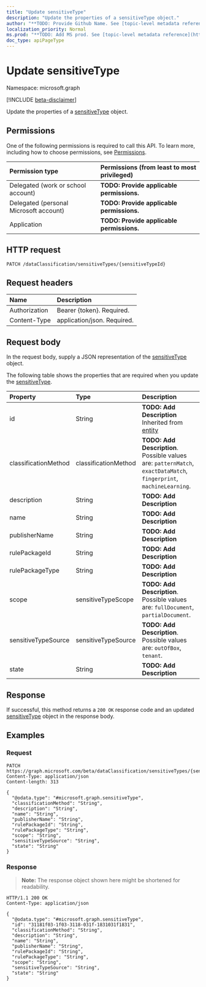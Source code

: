 ```yaml
---
title: "Update sensitiveType"
description: "Update the properties of a sensitiveType object."
author: "**TODO: Provide Github Name. See [topic-level metadata reference](https://msgo.azurewebsites.net/add/document/guidelines/metadata.html#topic-level-metadata)**"
localization_priority: Normal
ms.prod: "**TODO: Add MS prod. See [topic-level metadata reference](https://msgo.azurewebsites.net/add/document/guidelines/metadata.html#topic-level-metadata)**"
doc_type: apiPageType
---
```


# Update sensitiveType
Namespace: microsoft.graph

[!INCLUDE [beta-disclaimer](../../includes/beta-disclaimer.md)]

Update the properties of a [sensitiveType](../resources/sensitivetype.md) object.

## Permissions
One of the following permissions is required to call this API. To learn more, including how to choose permissions, see [Permissions](/graph/permissions-reference).

|Permission type|Permissions (from least to most privileged)|
|:---|:---|
|Delegated (work or school account)|**TODO: Provide applicable permissions.**|
|Delegated (personal Microsoft account)|**TODO: Provide applicable permissions.**|
|Application|**TODO: Provide applicable permissions.**|

## HTTP request

<!-- {
  "blockType": "ignored"
}
-->
``` http
PATCH /dataClassification/sensitiveTypes/{sensitiveTypeId}
```

## Request headers
|Name|Description|
|:---|:---|
|Authorization|Bearer {token}. Required.|
|Content-Type|application/json. Required.|

## Request body
In the request body, supply a JSON representation of the [sensitiveType](../resources/sensitivetype.md) object.

The following table shows the properties that are required when you update the [sensitiveType](../resources/sensitivetype.md).

|Property|Type|Description|
|:---|:---|:---|
|id|String|**TODO: Add Description** Inherited from [entity](../resources/entity.md)|
|classificationMethod|classificationMethod|**TODO: Add Description**. Possible values are: `patternMatch`, `exactDataMatch`, `fingerprint`, `machineLearning`.|
|description|String|**TODO: Add Description**|
|name|String|**TODO: Add Description**|
|publisherName|String|**TODO: Add Description**|
|rulePackageId|String|**TODO: Add Description**|
|rulePackageType|String|**TODO: Add Description**|
|scope|sensitiveTypeScope|**TODO: Add Description**. Possible values are: `fullDocument`, `partialDocument`.|
|sensitiveTypeSource|sensitiveTypeSource|**TODO: Add Description**. Possible values are: `outOfBox`, `tenant`.|
|state|String|**TODO: Add Description**|



## Response

If successful, this method returns a `200 OK` response code and an updated [sensitiveType](../resources/sensitivetype.md) object in the response body.

## Examples

### Request
<!-- {
  "blockType": "request",
  "name": "update_sensitivetype"
}
-->
``` http
PATCH https://graph.microsoft.com/beta/dataClassification/sensitiveTypes/{sensitiveTypeId}
Content-Type: application/json
Content-length: 313

{
  "@odata.type": "#microsoft.graph.sensitiveType",
  "classificationMethod": "String",
  "description": "String",
  "name": "String",
  "publisherName": "String",
  "rulePackageId": "String",
  "rulePackageType": "String",
  "scope": "String",
  "sensitiveTypeSource": "String",
  "state": "String"
}
```


### Response
>**Note:** The response object shown here might be shortened for readability.
<!-- {
  "blockType": "response",
  "truncated": true
}
-->
``` http
HTTP/1.1 200 OK
Content-Type: application/json

{
  "@odata.type": "#microsoft.graph.sensitiveType",
  "id": "31181f03-1f03-3118-031f-1831031f1831",
  "classificationMethod": "String",
  "description": "String",
  "name": "String",
  "publisherName": "String",
  "rulePackageId": "String",
  "rulePackageType": "String",
  "scope": "String",
  "sensitiveTypeSource": "String",
  "state": "String"
}
```

